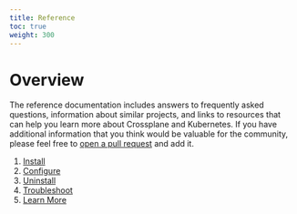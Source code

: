 ```yaml
---
title: Reference
toc: true
weight: 300
---
```


# Overview

The reference documentation includes answers to frequently asked questions,
information about similar projects, and links to resources that can help you
learn more about Crossplane and Kubernetes. If you have additional information
that you think would be valuable for the community, please feel free to [open a pull request] and add it.

1. [Install]
1. [Configure]
1. [Uninstall]
1. [Troubleshoot]
1. [Learn More]

<!-- Named Links -->

[open a pull request]: https://github.com/crossplane/crossplane/compare
[Install]: install.md
[Configure]: configure.md
[Uninstall]: uninstall.md
[Troubleshoot]: troubleshoot.md
[Learn More]: learn_more.md
